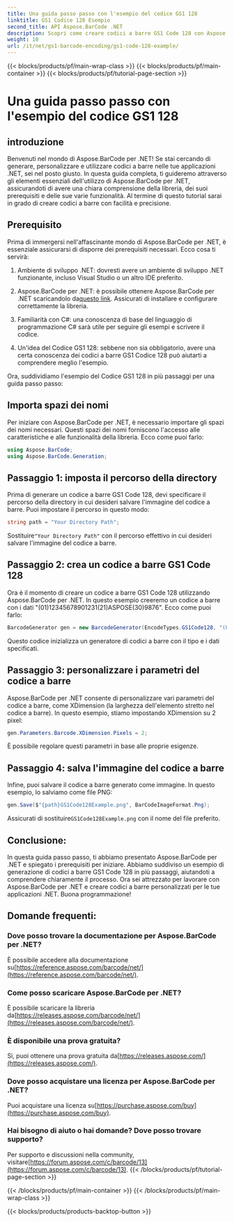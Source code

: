 ```yaml
---
title: Una guida passo passo con l'esempio del codice GS1 128
linktitle: GS1 Codice 128 Esempio
second_title: API Aspose.BarCode .NET
description: Scopri come creare codici a barre GS1 Code 128 con Aspose.BarCode per .NET. Guida dettagliata per la generazione di codici a barre in C#. Inizia ora!
weight: 10
url: /it/net/gs1-barcode-encoding/gs1-code-128-example/
---
```


{{< blocks/products/pf/main-wrap-class >}}
{{< blocks/products/pf/main-container >}}
{{< blocks/products/pf/tutorial-page-section >}}

# Una guida passo passo con l'esempio del codice GS1 128


## introduzione

Benvenuti nel mondo di Aspose.BarCode per .NET! Se stai cercando di generare, personalizzare e utilizzare codici a barre nelle tue applicazioni .NET, sei nel posto giusto. In questa guida completa, ti guideremo attraverso gli elementi essenziali dell'utilizzo di Aspose.BarCode per .NET, assicurandoti di avere una chiara comprensione della libreria, dei suoi prerequisiti e delle sue varie funzionalità. Al termine di questo tutorial sarai in grado di creare codici a barre con facilità e precisione.

## Prerequisito
Prima di immergersi nell'affascinante mondo di Aspose.BarCode per .NET, è essenziale assicurarsi di disporre dei prerequisiti necessari. Ecco cosa ti servirà:

1. Ambiente di sviluppo .NET: dovresti avere un ambiente di sviluppo .NET funzionante, incluso Visual Studio o un altro IDE preferito.

2.  Aspose.BarCode per .NET: è possibile ottenere Aspose.BarCode per .NET scaricandolo da[questo link](https://releases.aspose.com/barcode/net/). Assicurati di installare e configurare correttamente la libreria.

3. Familiarità con C#: una conoscenza di base del linguaggio di programmazione C# sarà utile per seguire gli esempi e scrivere il codice.

4. Un'idea del Codice GS1 128: sebbene non sia obbligatorio, avere una certa conoscenza dei codici a barre GS1 Codice 128 può aiutarti a comprendere meglio l'esempio.

Ora, suddividiamo l'esempio del Codice GS1 128 in più passaggi per una guida passo passo:

## Importa spazi dei nomi
Per iniziare con Aspose.BarCode per .NET, è necessario importare gli spazi dei nomi necessari. Questi spazi dei nomi forniscono l'accesso alle caratteristiche e alle funzionalità della libreria. Ecco come puoi farlo:

```csharp
using Aspose.BarCode;
using Aspose.BarCode.Generation;
```

## Passaggio 1: imposta il percorso della directory
Prima di generare un codice a barre GS1 Code 128, devi specificare il percorso della directory in cui desideri salvare l'immagine del codice a barre. Puoi impostare il percorso in questo modo:

```csharp
string path = "Your Directory Path";
```

 Sostituire`"Your Directory Path"` con il percorso effettivo in cui desideri salvare l'immagine del codice a barre.

## Passaggio 2: crea un codice a barre GS1 Code 128
Ora è il momento di creare un codice a barre GS1 Code 128 utilizzando Aspose.BarCode per .NET. In questo esempio creeremo un codice a barre con i dati "(01)12345678901231(21)ASPOSE(30)9876". Ecco come puoi farlo:

```csharp
BarcodeGenerator gen = new BarcodeGenerator(EncodeTypes.GS1Code128, "(01)12345678901231(21)ASPOSE(30)9876");
```

Questo codice inizializza un generatore di codici a barre con il tipo e i dati specificati.

## Passaggio 3: personalizzare i parametri del codice a barre
Aspose.BarCode per .NET consente di personalizzare vari parametri del codice a barre, come XDimension (la larghezza dell'elemento stretto nel codice a barre). In questo esempio, stiamo impostando XDimension su 2 pixel:

```csharp
gen.Parameters.Barcode.XDimension.Pixels = 2;
```

È possibile regolare questi parametri in base alle proprie esigenze.

## Passaggio 4: salva l'immagine del codice a barre
Infine, puoi salvare il codice a barre generato come immagine. In questo esempio, lo salviamo come file PNG:

```csharp
gen.Save($"{path}GS1Code128Example.png", BarCodeImageFormat.Png);
```

 Assicurati di sostituire`GS1Code128Example.png` con il nome del file preferito.

## Conclusione:
In questa guida passo passo, ti abbiamo presentato Aspose.BarCode per .NET e spiegato i prerequisiti per iniziare. Abbiamo suddiviso un esempio di generazione di codici a barre GS1 Code 128 in più passaggi, aiutandoti a comprendere chiaramente il processo. Ora sei attrezzato per lavorare con Aspose.BarCode per .NET e creare codici a barre personalizzati per le tue applicazioni .NET. Buona programmazione!


## Domande frequenti:

### Dove posso trovare la documentazione per Aspose.BarCode per .NET?
 È possibile accedere alla documentazione su[https://reference.aspose.com/barcode/net/](https://reference.aspose.com/barcode/net/).

### Come posso scaricare Aspose.BarCode per .NET?
 È possibile scaricare la libreria da[https://releases.aspose.com/barcode/net/](https://releases.aspose.com/barcode/net/).

### È disponibile una prova gratuita?
 Sì, puoi ottenere una prova gratuita da[https://releases.aspose.com/](https://releases.aspose.com/).

### Dove posso acquistare una licenza per Aspose.BarCode per .NET?
 Puoi acquistare una licenza su[https://purchase.aspose.com/buy](https://purchase.aspose.com/buy).

### Hai bisogno di aiuto o hai domande? Dove posso trovare supporto?
Per supporto e discussioni nella community, visitare[https://forum.aspose.com/c/barcode/13](https://forum.aspose.com/c/barcode/13).
{{< /blocks/products/pf/tutorial-page-section >}}

{{< /blocks/products/pf/main-container >}}
{{< /blocks/products/pf/main-wrap-class >}}

{{< blocks/products/products-backtop-button >}}
